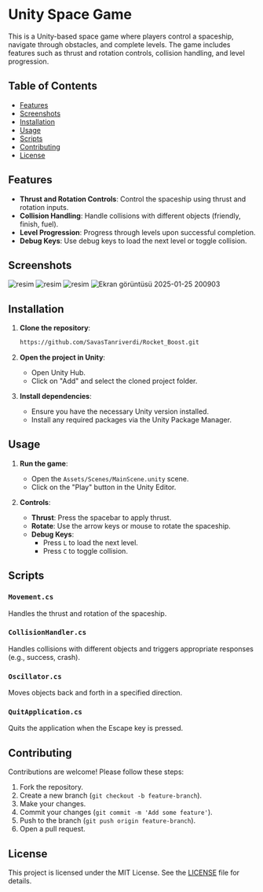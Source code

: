 # Unity Space Game

This is a Unity-based space game where players control a spaceship, navigate through obstacles, and complete levels. The game includes features such as thrust and rotation controls, collision handling, and level progression.

## Table of Contents

- [Features](#features)
- [Screenshots](#screenshots)
- [Installation](#installation)
- [Usage](#usage)
- [Scripts](#scripts)
- [Contributing](#contributing)
- [License](#license)

## Features

- **Thrust and Rotation Controls**: Control the spaceship using thrust and rotation inputs.
- **Collision Handling**: Handle collisions with different objects (friendly, finish, fuel).
- **Level Progression**: Progress through levels upon successful completion.
- **Debug Keys**: Use debug keys to load the next level or toggle collision.

## Screenshots

![resim](https://github.com/user-attachments/assets/0d53f935-e5a9-49ca-afb7-a39cad573c1e)
![resim](https://github.com/user-attachments/assets/dd51ad42-fd32-428e-8624-d7bbdfc00758)
![resim](https://github.com/user-attachments/assets/bc7ad276-de49-4233-83a9-7c060aa38eee)
![Ekran görüntüsü 2025-01-25 200903](https://github.com/user-attachments/assets/9387725d-a0f3-4e91-8cca-ff2c8ef36a85)




## Installation

1. **Clone the repository**:
    ```sh
    https://github.com/SavasTanriverdi/Rocket_Boost.git
    ```

2. **Open the project in Unity**:
    - Open Unity Hub.
    - Click on "Add" and select the cloned project folder.

3. **Install dependencies**:
    - Ensure you have the necessary Unity version installed.
    - Install any required packages via the Unity Package Manager.

## Usage

1. **Run the game**:
    - Open the `Assets/Scenes/MainScene.unity` scene.
    - Click on the "Play" button in the Unity Editor.

2. **Controls**:
    - **Thrust**: Press the spacebar to apply thrust.
    - **Rotate**: Use the arrow keys or mouse to rotate the spaceship.
    - **Debug Keys**:
        - Press `L` to load the next level.
        - Press `C` to toggle collision.

## Scripts

### `Movement.cs`

Handles the thrust and rotation of the spaceship.

### `CollisionHandler.cs`

Handles collisions with different objects and triggers appropriate responses (e.g., success, crash).

### `Oscillator.cs`

Moves objects back and forth in a specified direction.

### `QuitApplication.cs`

Quits the application when the Escape key is pressed.

## Contributing

Contributions are welcome! Please follow these steps:

1. Fork the repository.
2. Create a new branch (`git checkout -b feature-branch`).
3. Make your changes.
4. Commit your changes (`git commit -m 'Add some feature'`).
5. Push to the branch (`git push origin feature-branch`).
6. Open a pull request.

## License

This project is licensed under the MIT License. See the [LICENSE](LICENSE) file for details.
